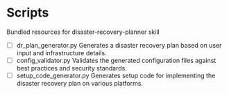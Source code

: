 # Scripts

Bundled resources for disaster-recovery-planner skill

- [ ] dr_plan_generator.py Generates a disaster recovery plan based on user input and infrastructure details.
- [ ] config_validator.py Validates the generated configuration files against best practices and security standards.
- [ ] setup_code_generator.py Generates setup code for implementing the disaster recovery plan on various platforms.
